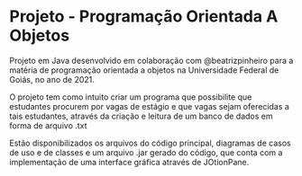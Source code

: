 # Projeto - Programação Orientada A Objetos

Projeto em Java desenvolvido em colaboração com @beatrizpinheiro para a matéria de programação orientada a objetos na Universidade Federal de Goiás, no ano de 2021.

O projeto tem como intuito criar um programa que possibilite que estudantes procurem por vagas de estágio e que vagas sejam oferecidas a tais estudantes, através da criação e leitura de um banco de dados em forma de arquivo .txt

Estão disponibilizados os arquivos do código principal, diagramas de casos de uso e de classes e um arquivo .jar gerado do código, que conta com a implementação de uma interface gráfica através de JOtionPane.
